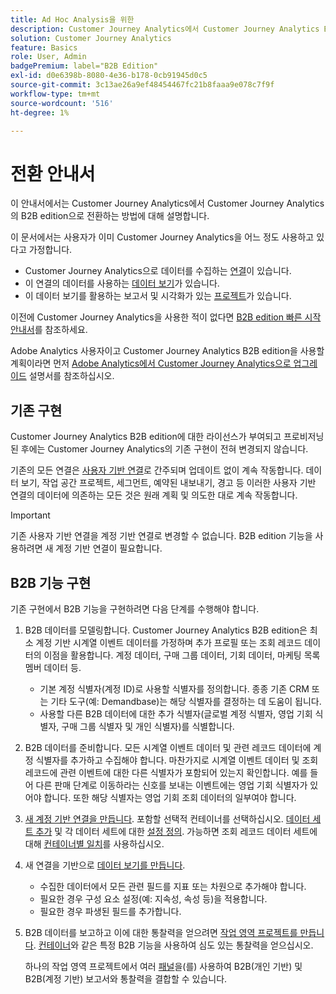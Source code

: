 ```yaml
---
title: Ad Hoc Analysis을 위한
description: Customer Journey Analytics에서 Customer Journey Analytics B2B edition으로 전환하는 방법 알아보기
solution: Customer Journey Analytics
feature: Basics
role: User, Admin
badgePremium: label="B2B Edition"
exl-id: d0e6398b-8080-4e36-b178-0cb91945d0c5
source-git-commit: 3c13ae26a9ef48454467fc21b8faaa9e078c7f9f
workflow-type: tm+mt
source-wordcount: '516'
ht-degree: 1%

---
```


# 전환 안내서

이 안내서에서는 Customer Journey Analytics에서 Customer Journey Analytics의 B2B edition으로 전환하는 방법에 대해 설명합니다.

이 문서에서는 사용자가 이미 Customer Journey Analytics을 어느 정도 사용하고 있다고 가정합니다.

* Customer Journey Analytics으로 데이터를 수집하는 [연결](/help/connections/overview.md)이 있습니다.
* 이 연결의 데이터를 사용하는 [데이터 보기](/help/data-views/data-views.md)가 있습니다.
* 이 데이터 보기를 활용하는 보고서 및 시각화가 있는 [프로젝트](/help/analysis-workspace/home.md)가 있습니다.

이전에 Customer Journey Analytics을 사용한 적이 없다면 [B2B edition 빠른 시작 안내서](cja-b2b-quick-start-guide.md)를 참조하세요.

Adobe Analytics 사용자이고 Customer Journey Analytics B2B edition을 사용할 계획이라면 먼저 [Adobe Analytics에서 Customer Journey Analytics으로 업그레이드](cja-upgrade/cja-upgrade-recommendations.md) 설명서를 참조하십시오.


## 기존 구현

Customer Journey Analytics B2B edition에 대한 라이선스가 부여되고 프로비저닝된 후에는 Customer Journey Analytics의 기존 구현이 전혀 변경되지 않습니다.

기존의 모든 연결은 [사용자 기반 연결](cja-b2b-concepts-features.md#connections-and-identifiers)로 간주되며 업데이트 없이 계속 작동합니다. 데이터 보기, 작업 공간 프로젝트, 세그먼트, 예약된 내보내기, 경고 등 이러한 사용자 기반 연결의 데이터에 의존하는 모든 것은 원래 계획 및 의도한 대로 계속 작동합니다.

>[!IMPORTANT]
>
>기존 사용자 기반 연결을 계정 기반 연결로 변경할 수 없습니다. B2B edition 기능을 사용하려면 새 계정 기반 연결이 필요합니다.
>


## B2B 기능 구현

기존 구현에서 B2B 기능을 구현하려면 다음 단계를 수행해야 합니다.

1. B2B 데이터를 모델링합니다. Customer Journey Analytics B2B edition은 최소 계정 기반 시계열 이벤트 데이터를 가정하며 추가 프로필 또는 조회 레코드 데이터의 이점을 활용합니다. 계정 데이터, 구매 그룹 데이터, 기회 데이터, 마케팅 목록 멤버 데이터 등.

   * 기본 계정 식별자(계정 ID)로 사용할 식별자를 정의합니다. 종종 기존 CRM 또는 기타 도구(예: Demandbase)는 해당 식별자를 결정하는 데 도움이 됩니다.
   * 사용할 다른 B2B 데이터에 대한 추가 식별자(글로벌 계정 식별자, 영업 기회 식별자, 구매 그룹 식별자 및 개인 식별자)를 식별합니다.

1. B2B 데이터를 준비합니다. 모든 시계열 이벤트 데이터 및 관련 레코드 데이터에 계정 식별자를 추가하고 수집해야 합니다. 마찬가지로 시계열 이벤트 데이터 및 조회 레코드에 관련 이벤트에 대한 다른 식별자가 포함되어 있는지 확인합니다. 예를 들어 다른 판매 단계로 이동하라는 신호를 보내는 이벤트에는 영업 기회 식별자가 있어야 합니다. 또한 해당 식별자는 영업 기회 조회 데이터의 일부여야 합니다.

1. [새 계정 기반 연결을 만듭니다](/help/connections/create-connection.md#account-based-connection). 포함할 선택적 컨테이너를 선택하십시오. [데이터 세트 추가](/help/connections/create-connection.md#add-datasets) 및 각 데이터 세트에 대한 [설정 정의](/help/connections/create-connection.md#dataset-settings). 가능하면 조회 레코드 데이터 세트에 대해 [컨테이너별 일치](cja-b2b-concepts-features.md#match-by-container)를 사용하십시오.

1. 새 연결을 기반으로 [데이터 보기를 만듭니다](/help/data-views/create-dataview.md).

   * 수집한 데이터에서 모든 관련 필드를 지표 또는 차원으로 추가해야 합니다.
   * 필요한 경우 구성 요소 설정(예: 지속성, 속성 등)을 적용합니다.
   * 필요한 경우 파생된 필드를 추가합니다.

1. B2B 데이터를 보고하고 이에 대한 통찰력을 얻으려면 [작업 영역 프로젝트를 만듭니다](/help/analysis-workspace/build-workspace-project/create-projects.md). [컨테이너](cja-b2b-concepts-features.md#containers)와 같은 특정 B2B 기능을 사용하여 심도 있는 통찰력을 얻으십시오.

   하나의 작업 영역 프로젝트에서 여러 [패널](/help/analysis-workspace/c-panels/panels.md)을(를) 사용하여 B2B(개인 기반) 및 B2B(계정 기반) 보고서와 통찰력을 결합할 수 있습니다.
